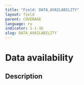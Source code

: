 ```yaml
---
title: "Field: DATA_AVAILABILITY"
layout: field
parent: COVERAGE
language: ru
indicator: 1-1-1b
slug: DATA_AVAILABILITY
---
```

# Data availability

## Description